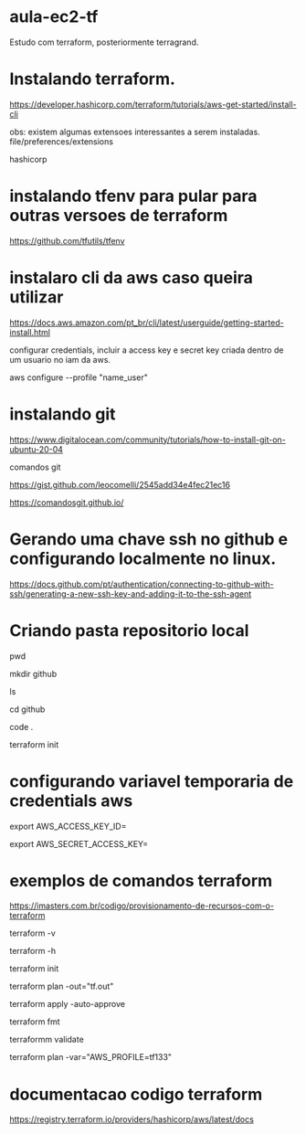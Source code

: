 # aula-ec2-tf

Estudo com terraform, posteriormente terragrand.

# Instalando terraform.

https://developer.hashicorp.com/terraform/tutorials/aws-get-started/install-cli

obs: existem algumas extensoes interessantes a serem instaladas.
file/preferences/extensions

hashicorp

# instalando tfenv para pular para outras versoes de terraform

https://github.com/tfutils/tfenv

# instalaro cli da aws caso queira utilizar

https://docs.aws.amazon.com/pt_br/cli/latest/userguide/getting-started-install.html

configurar credentials, incluir a access key e secret key criada dentro de um usuario no iam da aws.

aws configure --profile "name_user"

# instalando git

https://www.digitalocean.com/community/tutorials/how-to-install-git-on-ubuntu-20-04

comandos git

https://gist.github.com/leocomelli/2545add34e4fec21ec16

https://comandosgit.github.io/

# Gerando uma chave ssh no github e configurando localmente no linux.

https://docs.github.com/pt/authentication/connecting-to-github-with-ssh/generating-a-new-ssh-key-and-adding-it-to-the-ssh-agent

# Criando pasta repositorio local

pwd

mkdir github

ls

cd github

code .

terraform init

# configurando variavel temporaria de credentials aws

export AWS_ACCESS_KEY_ID=

export AWS_SECRET_ACCESS_KEY=









# exemplos de comandos terraform

https://imasters.com.br/codigo/provisionamento-de-recursos-com-o-terraform

terraform -v

terraform -h

terraform init

terraform plan -out="tf.out"

terraform apply -auto-approve 

terraform fmt

terraformm validate

terraform plan -var="AWS_PROFILE=tf133"

# documentacao codigo terraform

https://registry.terraform.io/providers/hashicorp/aws/latest/docs
